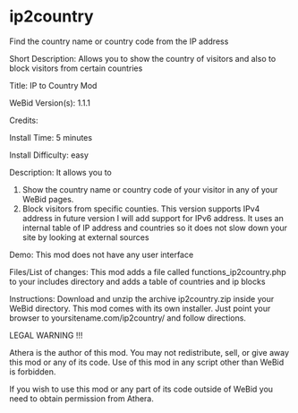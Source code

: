 ip2country
==========

Find the country name or country code from the IP address

Short Description:
Allows you to show the country of visitors and also to block visitors from certain countries

Title: IP to Country Mod

WeBid Version(s): 1.1.1

Credits:

Install Time: 5 minutes

Install Difficulty: easy

Description: It allows you to
1. Show the country name or country code of your visitor in any of your WeBid pages.
2. Block visitors from specific counties.
This version supports IPv4 address in future version I will add support for IPv6 address.
It uses an internal table of IP address and countries so it does not slow down your site by looking at external sources

Demo: This mod does not have any user interface

Files/List of changes:
This mod adds a file called functions_ip2country.php to your includes directory
and adds a table of countries and ip blocks

Instructions: Download and unzip the archive ip2country.zip inside your WeBid directory.
This mod comes with its own installer. Just point your browser to yoursitename.com/ip2country/ and follow directions.

LEGAL WARNING !!!

Athera is the author of this mod.
You may not redistribute, sell, or give away this mod or any of its code.
Use of this mod in any script other than WeBid is forbidden.

If you wish to use this mod or any part of its code outside of WeBid you need to obtain permission from Athera. 
